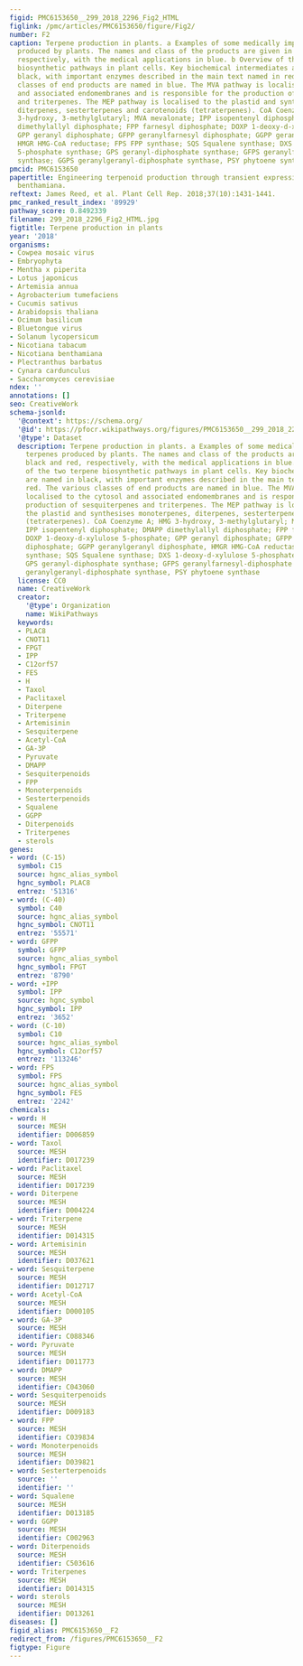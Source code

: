 ```yaml
---
figid: PMC6153650__299_2018_2296_Fig2_HTML
figlink: /pmc/articles/PMC6153650/figure/Fig2/
number: F2
caption: Terpene production in plants. a Examples of some medically important terpenes
  produced by plants. The names and class of the products are given in black and red,
  respectively, with the medical applications in blue. b Overview of the two terpene
  biosynthetic pathways in plant cells. Key biochemical intermediates are named in
  black, with important enzymes described in the main text named in red. The various
  classes of end products are named in blue. The MVA pathway is localised to the cytosol
  and associated endomembranes and is responsible for the production of sesquiterpenes
  and triterpenes. The MEP pathway is localised to the plastid and synthesises monoterpenes,
  diterpenes, sesterterpenes and carotenoids (tetraterpenes). CoA Coenzyme A; HMG
  3-hydroxy, 3-methylglutaryl; MVA mevalonate; IPP isopentenyl diphosphate; DMAPP
  dimethylallyl diphosphate; FPP farnesyl diphosphate; DOXP 1-deoxy-d-xylulose 5-phosphate;
  GPP geranyl diphosphate; GFPP geranylfarnesyl diphosphate; GGPP geranylgeranyl diphosphate,
  HMGR HMG-CoA reductase; FPS FPP synthase; SQS Squalene synthase; DXS 1-deoxy-d-xylulose
  5-phosphate synthase; GPS geranyl-diphosphate synthase; GFPS geranylfarnesyl-diphosphate
  synthase; GGPS geranylgeranyl-diphosphate synthase, PSY phytoene synthase
pmcid: PMC6153650
papertitle: Engineering terpenoid production through transient expression in Nicotiana
  benthamiana.
reftext: James Reed, et al. Plant Cell Rep. 2018;37(10):1431-1441.
pmc_ranked_result_index: '89929'
pathway_score: 0.8492339
filename: 299_2018_2296_Fig2_HTML.jpg
figtitle: Terpene production in plants
year: '2018'
organisms:
- Cowpea mosaic virus
- Embryophyta
- Mentha x piperita
- Lotus japonicus
- Artemisia annua
- Agrobacterium tumefaciens
- Cucumis sativus
- Arabidopsis thaliana
- Ocimum basilicum
- Bluetongue virus
- Solanum lycopersicum
- Nicotiana tabacum
- Nicotiana benthamiana
- Plectranthus barbatus
- Cynara cardunculus
- Saccharomyces cerevisiae
ndex: ''
annotations: []
seo: CreativeWork
schema-jsonld:
  '@context': https://schema.org/
  '@id': https://pfocr.wikipathways.org/figures/PMC6153650__299_2018_2296_Fig2_HTML.html
  '@type': Dataset
  description: Terpene production in plants. a Examples of some medically important
    terpenes produced by plants. The names and class of the products are given in
    black and red, respectively, with the medical applications in blue. b Overview
    of the two terpene biosynthetic pathways in plant cells. Key biochemical intermediates
    are named in black, with important enzymes described in the main text named in
    red. The various classes of end products are named in blue. The MVA pathway is
    localised to the cytosol and associated endomembranes and is responsible for the
    production of sesquiterpenes and triterpenes. The MEP pathway is localised to
    the plastid and synthesises monoterpenes, diterpenes, sesterterpenes and carotenoids
    (tetraterpenes). CoA Coenzyme A; HMG 3-hydroxy, 3-methylglutaryl; MVA mevalonate;
    IPP isopentenyl diphosphate; DMAPP dimethylallyl diphosphate; FPP farnesyl diphosphate;
    DOXP 1-deoxy-d-xylulose 5-phosphate; GPP geranyl diphosphate; GFPP geranylfarnesyl
    diphosphate; GGPP geranylgeranyl diphosphate, HMGR HMG-CoA reductase; FPS FPP
    synthase; SQS Squalene synthase; DXS 1-deoxy-d-xylulose 5-phosphate synthase;
    GPS geranyl-diphosphate synthase; GFPS geranylfarnesyl-diphosphate synthase; GGPS
    geranylgeranyl-diphosphate synthase, PSY phytoene synthase
  license: CC0
  name: CreativeWork
  creator:
    '@type': Organization
    name: WikiPathways
  keywords:
  - PLAC8
  - CNOT11
  - FPGT
  - IPP
  - C12orf57
  - FES
  - H
  - Taxol
  - Paclitaxel
  - Diterpene
  - Triterpene
  - Artemisinin
  - Sesquiterpene
  - Acetyl-CoA
  - GA-3P
  - Pyruvate
  - DMAPP
  - Sesquiterpenoids
  - FPP
  - Monoterpenoids
  - Sesterterpenoids
  - Squalene
  - GGPP
  - Diterpenoids
  - Triterpenes
  - sterols
genes:
- word: (C-15)
  symbol: C15
  source: hgnc_alias_symbol
  hgnc_symbol: PLAC8
  entrez: '51316'
- word: (C-40)
  symbol: C40
  source: hgnc_alias_symbol
  hgnc_symbol: CNOT11
  entrez: '55571'
- word: GFPP
  symbol: GFPP
  source: hgnc_alias_symbol
  hgnc_symbol: FPGT
  entrez: '8790'
- word: +IPP
  symbol: IPP
  source: hgnc_symbol
  hgnc_symbol: IPP
  entrez: '3652'
- word: (C-10)
  symbol: C10
  source: hgnc_alias_symbol
  hgnc_symbol: C12orf57
  entrez: '113246'
- word: FPS
  symbol: FPS
  source: hgnc_alias_symbol
  hgnc_symbol: FES
  entrez: '2242'
chemicals:
- word: H
  source: MESH
  identifier: D006859
- word: Taxol
  source: MESH
  identifier: D017239
- word: Paclitaxel
  source: MESH
  identifier: D017239
- word: Diterpene
  source: MESH
  identifier: D004224
- word: Triterpene
  source: MESH
  identifier: D014315
- word: Artemisinin
  source: MESH
  identifier: D037621
- word: Sesquiterpene
  source: MESH
  identifier: D012717
- word: Acetyl-CoA
  source: MESH
  identifier: D000105
- word: GA-3P
  source: MESH
  identifier: C088346
- word: Pyruvate
  source: MESH
  identifier: D011773
- word: DMAPP
  source: MESH
  identifier: C043060
- word: Sesquiterpenoids
  source: MESH
  identifier: D009183
- word: FPP
  source: MESH
  identifier: C039834
- word: Monoterpenoids
  source: MESH
  identifier: D039821
- word: Sesterterpenoids
  source: ''
  identifier: ''
- word: Squalene
  source: MESH
  identifier: D013185
- word: GGPP
  source: MESH
  identifier: C002963
- word: Diterpenoids
  source: MESH
  identifier: C503616
- word: Triterpenes
  source: MESH
  identifier: D014315
- word: sterols
  source: MESH
  identifier: D013261
diseases: []
figid_alias: PMC6153650__F2
redirect_from: /figures/PMC6153650__F2
figtype: Figure
---
```

